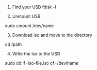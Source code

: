 1. Find your USB
 fdisk -l
 
2. Unmount USB

 sudo umount /dev/name
 
3. Download iso and move to the directory

 cd /path
 
4. Write the iso to the USB

sudo dd if=iso-file.iso of=/dev/name